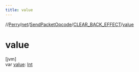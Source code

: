 ```yaml
---
title: value
---
```

//[Perry](../../../../index.html)/[net](../../index.html)/[SendPacketOpcode](../index.html)/[CLEAR_BACK_EFFECT](index.html)/[value](value.html)



# value



[jvm]\
var [value](value.html): [Int](https://kotlinlang.org/api/latest/jvm/stdlib/kotlin/-int/index.html)





